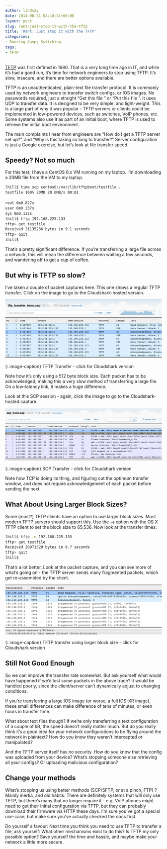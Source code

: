 ```yaml
---
author: lindsay
date: 2014-08-31 04:10:31+00:00
layout: post
slug: rant-just-stop-it-with-the-tftp
title: 'Rant: Just stop it with the TFTP'
categories:
- Routing &amp; Switching
tags:
- TFTP
---
```


[TFTP](http://en.wikipedia.org/wiki/Trivial_File_Transfer_Protocol) was first defined in 1980. That is a very long time ago in IT, and while it’s had a good run, it’s time for network engineers to stop using TFTP. It’s slow, insecure, and there are better options available.

TFTP is an unauthenticated, plain-text file transfer protocol. It is commonly used by network engineers to transfer switch configs, or IOS images. No passwords required, just a straight “Get this file ” or “Put this file ”. It uses UDP to transfer data. It is designed to be very simple, and light-weight. This is a large part of why it was popular - TFTP servers or clients could be implemented in low-powered devices, such as switches, VoIP phones, etc. Some systems also use it as part of an initial boot, where TFTP is used to retrieve the initial boot environment.

The main complaints I hear from engineers are “How do I get a TFTP server set up?”, and “Why is this taking so long to transfer?” Server configuration is just a Google exercise, but let’s look at file transfer speed.

## Speedy? Not so much

For this test, I have a CentOS 6.x VM running on my laptop. I’m downloading a 20MB file from the VM to my laptop.

```bash
lhill$ time scp centos6:/var/lib/tftpboot/testfile .
testfile 100% 20MB 20.0MB/s 00:01

real 0m0.827s
user 0m0.237s
sys 0m0.132s
lhill$ tftp 192.168.225.133
tftp> get testfile
Received 21135236 bytes in 9.1 seconds
tftp> quit
lhill$

```

That’s a pretty significant difference. If you’re transferring a large file across a network, this will mean the difference between waiting a few seconds, and wandering off to get a cup of coffee.

## But why is TFTP so slow?

I’ve taken a couple of packet captures here. This one shows a regular TFTP transfer. Click on the image to go to the Cloudshark-hosted version.

[![TFTP Transfer - click for Cloudshark version](/assets/2014/08/TFTP-Transfer-Truncated.png)](https://www.cloudshark.org/captures/067ee3e434bb)

{:.image-caption}
TFTP Transfer - click for Cloudshark version

Note how it’s only using a 512 byte block size. Each packet has to be acknowledged, making this a very slow method of transferring a large file. On a low-latency link, it makes a huge difference.

Look at this SCP session - again, click the image to go to the Cloudshark-hosted capture.

[![SCP Transfer - click for Cloudshark version](/assets/2014/08/SCP-Transfer-Truncated.png)](https://www.cloudshark.org/captures/9d3b99c0eb65)

{:.image-caption}
SCP Transfer - click for Cloudshark version

Note how TCP is doing its thing, and figuring out the optimum transfer window, and does not require acknowledgement of each packet before sending the next.

## What About Using Larger Block Sizes?

Some (most?) TFTP clients have an option to use larger block sizes. Most modern TFTP servers should support this. Use the `-e` option with the OS X TFTP client to set the block size to 65,536. Now look at the transfer times:

```bash
lhill$ tftp -e 192.168.225.133
tftp> get testfile
Received 20971520 bytes in 0.7 seconds
tftp> quit
lhill$
```

That’s a lot better. Look at the packet capture, and you can see more of what’s going on - the TFTP server sends many fragmented packets, which get re-assembled by the client.

[![TFTP transfer using larger block size - click for Cloudshark version](/assets/2014/08/TFTP-Extended.png)](https://www.cloudshark.org/captures/17967fd28649)

{:.image-caption}
TFTP transfer using larger block size - click for Cloudshark version

## Still Not Good Enough

So we can improve the transfer rate somewhat. But ask yourself what would have happened if we’d lost some packets in the above trace? It would be handled poorly, since the client/server can’t dynamically adjust to changing conditions.

If you’re transferring a large IOS image (or worse, a full IOS-XR image), these small differences can make difference of tens of minutes, or even hours in transfer time.

What about text files though? If we’re only transferring a text configuration of a couple of kB, the speed doesn’t really matter much. But do you really think it’s a good idea for your network configurations to be flying around the network in plaintext? How do you know they weren’t intercepted or manipulated?

And the TFTP server itself has no security. How do you know that the config was uploaded from your device? What’s stopping someone else retrieving all your configs? Or uploading malicious configuration?

## Change your methods

What’s stopping us using better methods (SCP/SFTP, or at a pinch, FTP) ? Mainly inertia, and old habits. There are definitely systems that will only use TFTP, but there’s many that no longer require it - e.g. VoIP phones might need to get their initial configuration via TFTP, but they can probably download their firmware via HTTP these days. I’m sure you’ve got a special use-case, but make sure you’ve actually checked the docs first.

Do yourself a favour: Next time you think you need to use TFTP to transfer a file, ask yourself: What other mechanisms exist to do this? Is TFTP my only possible option? Save yourself the time and hassle, and maybe make your network a little more secure.

